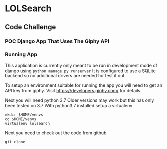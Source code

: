 # LOLSearch

## Code Challenge

### POC Django App That Uses The Giphy API


### Running App

This application is currently only meant to be run in development mode of django using `python manage.py runserver`
It is configured to use a SQLite backend so no additional drivers are needed for test it out.

To setup an environment suitable for running the app you will need to get an API key from giphy. Visit https://developers.giphy.com/ for details.

Next you will need python 3.7 Older versions may work but this has only been tested on 3.7 With python3.7 installed setup 
a virtualenv

    mkdir $HOME/venvs
    cd $HOME/venvs
    virtualenv lolsearch

Next you need to check out the code from github

    git clone 
